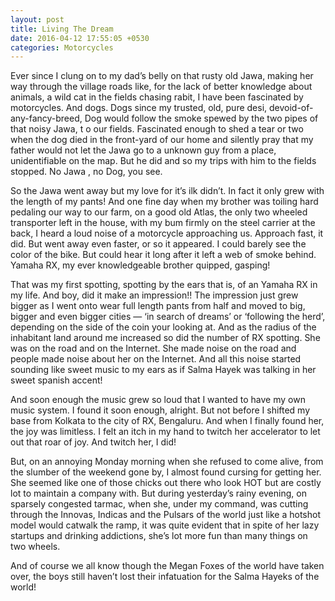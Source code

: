 ```yaml
---
layout: post
title: Living The Dream
date: 2016-04-12 17:55:05 +0530
categories: Motorcycles
---
```


Ever since I clung on to my dad’s belly on that rusty old Jawa, making her way through the village roads like, for the lack of better knowledge about animals, a wild cat in the fields chasing rabit, I have been fascinated by motorcycles. And dogs. Dogs since my trusted, old, pure desi, devoid-of-any-fancy-breed, Dog would follow the smoke spewed by the two pipes of that noisy Jawa, t o our fields. Fascinated enough to shed a tear or two when the dog died in the front-yard of our home and silently pray that my father would not let the Jawa go to a unknown guy from a place, unidentifiable on the map. But he did and so my trips with him to the fields stopped. No Jawa , no Dog, you see.

So the Jawa went away but my love for it’s ilk didn’t. In fact it only grew with the length of my pants! And one fine day when my brother was toiling hard pedaling our way to our farm, on a good old Atlas, the only two wheeled transporter left in the house, with my bum firmly on the steel carrier at the back, I heard a loud noise of a motorcycle approaching us. Approach fast, it did. But went away even faster, or so it appeared. I could barely see the color of the bike. But could hear it long after it left a web of smoke behind. Yamaha RX, my ever knowledgeable brother quipped, gasping!

That was my first spotting, spotting by the ears that is, of an Yamaha RX in my life. And boy, did it make an impression!! The impression just grew bigger as I went onto wear full length pants from half and moved to big, bigger and even bigger cities — ‘in search of dreams’ or ‘following the herd’, depending on the side of the coin your looking at. And as the radius of the inhabitant land around me increased so did the number of RX spotting. She was on the road and on the Internet. She made noise on the road and people made noise about her on the Internet. And all this noise started sounding like sweet music to my ears as if Salma Hayek was talking in her sweet spanish accent!

And soon enough the music grew so loud that I wanted to have my own music system. I found it soon enough, alright. But not before I shifted my base from Kolkata to the city of RX, Bengaluru. And when I finally found her, the joy was limitless. I felt an itch in my hand to twitch her accelerator to let out that roar of joy. And twitch her, I did!

But, on an annoying Monday morning when she refused to come alive, from the slumber of the weekend gone by, I almost found cursing for getting her. She seemed like one of those chicks out there who look HOT but are costly lot to maintain a company with. But during yesterday’s rainy evening, on sparsely congested tarmac, when she, under my command, was cutting through the Innovas, Indicas and the Pulsars of the world just like a hotshot model would catwalk the ramp, it was quite evident that in spite of her lazy startups and drinking addictions, she’s lot more fun than many things on two wheels.

And of course we all know though the Megan Foxes of the world have taken over, the boys still haven’t lost their infatuation for the Salma Hayeks of the world!
